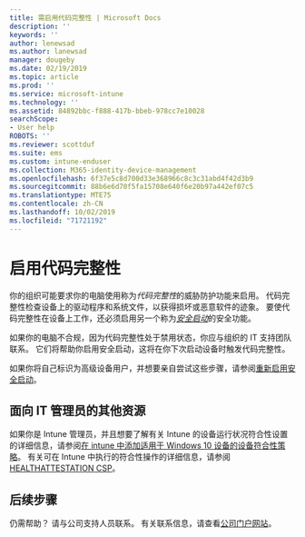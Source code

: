 ```yaml
---
title: 需启用代码完整性 | Microsoft Docs
description: ''
keywords: ''
author: lenewsad
ms.author: lanewsad
manager: dougeby
ms.date: 02/19/2019
ms.topic: article
ms.prod: ''
ms.service: microsoft-intune
ms.technology: ''
ms.assetid: 84892bbc-f888-417b-bbeb-978cc7e10028
searchScope:
- User help
ROBOTS: ''
ms.reviewer: scottduf
ms.suite: ems
ms.custom: intune-enduser
ms.collection: M365-identity-device-management
ms.openlocfilehash: 6f37e5c8d700d33e368966c8c3c31abd4f42d3b9
ms.sourcegitcommit: 88b6e6d70f5fa15708e640f6e20b97a442ef07c5
ms.translationtype: MTE75
ms.contentlocale: zh-CN
ms.lasthandoff: 10/02/2019
ms.locfileid: "71721192"
---
```

# <a name="enable-code-integrity"></a>启用代码完整性

你的组织可能要求你的电脑使用称为*代码完整性*的威胁防护功能来启用。 代码完整性检查设备上的驱动程序和系统文件，以获得损坏或恶意软件的迹象。 要使代码完整性在设备上工作，还必须启用另一个称为[*安全启动*](https://docs.microsoft.com/windows/security/information-protection/secure-the-windows-10-boot-process#secure-boot)的安全功能。

如果你的电脑不合规，因为代码完整性处于禁用状态，你应与组织的 IT 支持团队联系。 它们将帮助你启用安全启动，这将在你下次启动设备时触发代码完整性。

如果你将自己标识为高级设备用户，并想要亲自尝试这些步骤，请参阅[重新启用安全启动](https://docs.microsoft.com/windows-hardware/manufacture/desktop/disabling-secure-boot#re-enable-secure-boot)。

## <a name="additional-resources-for-it-administrators"></a>面向 IT 管理员的其他资源

如果你是 Intune 管理员，并且想要了解有关 Intune 的设备运行状况符合性设置的详细信息，请参阅[在 intune 中添加适用于 Windows 10 设备的设备符合性策略](https://docs.microsoft.com/intune/protect/compliance-policy-create-windows.md)。 有关可在 Intune 中执行的符合性操作的详细信息，请参阅[HEALTHATTESTATION CSP](https://docs.microsoft.com/windows/client-management/mdm/healthattestation-csp#step-8-take-appropriate-policy-action-based-on-evaluation-results)。  

## <a name="next-steps"></a>后续步骤

仍需帮助？ 请与公司支持人员联系。 有关联系信息，请查看[公司门户网站](https://go.microsoft.com/fwlink/?linkid=2010980)。
